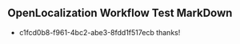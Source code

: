 ## OpenLocalization Workflow Test MarkDown
* c1fcd0b8-f961-4bc2-abe3-8fdd1f517ecb 
thanks!<!--HONumber=Mar16_HO3-->
